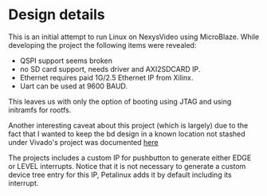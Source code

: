 # Design details
This is an initial attempt to run Linux on NexysVideo using MicroBlaze. While
developing the project the following items were revealed:
- QSPI support seems broken
- no SD card support, needs driver and AXI2SDCARD IP.
- Ethernet requires paid 1G/2.5 Ethernet IP from Xilinx.
- Uart can be used at 9600 BAUD.

This leaves us with only the option of booting using JTAG and using 
initramfs for rootfs.

Another interesting caveat about this project (which is largely)
due to the fact that I wanted to keep the bd design in a known
location not stashed under Vivado's project was documented
[here](https://forums.xilinx.com/t5/Xilinx-IP-Catalog/IP-Flow-19-3460-Validation-failed-on-parameter-XML-INPUT-FILE/m-p/1154478#M8199)

The projects includes a custom IP for pushbutton to generate either EDGE or 
LEVEL interrupts. Notice that it is not necessary to generate a custom
device tree entry for this IP, Petalinux adds it by default including its 
interrupt.
